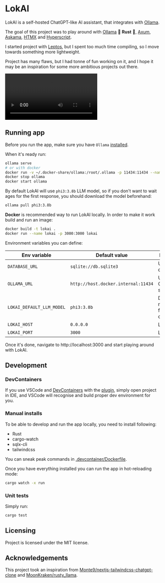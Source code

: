 # LokAI

LokAI is a self-hosted ChatGPT-like AI assistant, that integrates with [Ollama](https://ollama.com/).

The goal of this project was to play around with [Ollama](https://ollama.com/) 🦀 **Rust** 🦀, [Axum](https://github.com/tokio-rs/axum), [Askama](https://github.com/djc/askama), [HTMX](https://htmx.org/) and [Hyperscript](https://hyperscript.org/).

I started project with [Leptos](https://leptos.dev/), but I spent too much time compiling, so I move towards something more lightweight.

Project has many flaws, but I had tonne of fun working on it, and I hope it may be an inspiration for some more ambitious projects out there.

<video src="https://github.com/lukaszKielar/lokai/assets/31779738/2abbab35-5add-45c9-a8e6-80de75b6549f"></video>

## Running app

Before you run the app, make sure you have `Ollama` [installed](https://github.com/ollama/ollama).

When it's ready run:

```bash
ollama serve
# or with docker
docker run -v ~/.docker-share/ollama:/root/.ollama -p 11434:11434 --name ollama ollama/ollama # runs once
docker stop ollama
docker start ollama
```

By default LokAI will use `phi3:3.8b` LLM model, so if you don't want to wait ages for the first response, you should download the model beforehand:

```bash
ollama pull phi3:3.8b
```

**Docker** is recommended way to run LokAI locally. In order to make it work build and run an image:

```bash
docker build -t lokai .
docker run --name lokai -p 3000:3000 lokai
```

Environment variables you can define:

| Env variable              | Default value                       | Description                                 |
| ------------------------- | ----------------------------------- | ------------------------------------------- |
| `DATABASE_URL`            | `sqlite://db.sqlite3`               | URL of Sqlite database                      |
| `OLLAMA_URL`              | `http://host.docker.internal:11434` | URL of Ollama server                        |
| `LOKAI_DEFAULT_LLM_MODEL` | `phi3:3.8b`                         | Default LLM model used for new conversation |
| `LOKAI_HOST`              | `0.0.0.0`                           | LokAI host                                  |
| `LOKAI_PORT`              | `3000`                              | LokAI port                                  |

Once it's done, navigate to http://localhost:3000 and start playing around with LokAI.

## Development

### DevContainers

If you use VSCode and [DevContainers](https://containers.dev/) with the [plugin](https://marketplace.visualstudio.com/items?itemName=ms-vscode-remote.remote-containers), simply open project in IDE, and VSCode will recognise and build proper dev environment for you.

### Manual installs

To be able to develop and run the app locally, you need to install following:

-   Rust
-   cargo-watch
-   sqlx-cli
-   tailwindcss

You can sneak peak commands in [.devcontainer/Dockerfile](.devcontainer/Dockerfile).

Once you have everything installed you can run the app in hot-reloading mode:

```bash
cargo watch -x run
```

### Unit tests

Simply run:

```bash
cargo test
```

## Licensing

Project is licensed under the MIT license.

## Acknowledgements

This project took an inspiration from [Monte9/nextjs-tailwindcss-chatgpt-clone](https://github.com/Monte9/nextjs-tailwindcss-chatgpt-clone) and [MoonKraken/rusty_llama](https://github.com/MoonKraken/rusty_llama).
